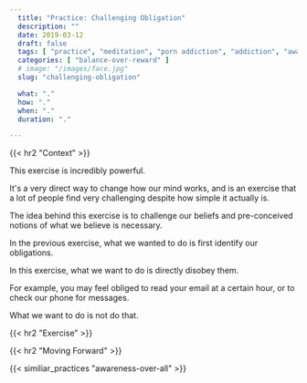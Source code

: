 ```yaml
---
  title: "Practice: Challenging Obligation"
  description: ""
  date: 2019-03-12
  draft: false
  tags: [ "practice", "meditation", "porn addiction", "addiction", "awareness", "awareness exercises", "perspective", "nofap", "neverfap", "neverfap deluxe" ]
  categories: [ "balance-over-reward" ]
  # image: "/images/face.jpg"
  slug: "challenging-obligation"

  what: "."
  how: "."
  when: "."
  duration: "."

---
```



{{< hr2 "Context" >}}


This exercise is incredibly powerful. 

It's a very direct way to change how our mind works, and is an exercise that a lot of people find very challenging despite how simple it actually is. 

The idea behind this exercise is to challenge our beliefs and pre-conceived notions of what we believe is necessary.

In the previous exercise, what we wanted to do is first identify our obligations. 

In this exercise, what we want to do is directly disobey them.

For example, you may feel obliged to read your email at a certain hour, or to check our phone for messages.

What we want to do is not do that. 






{{< hr2 "Exercise" >}}



{{< hr2 "Moving Forward" >}}

 

{{< similiar_practices "awareness-over-all" >}}


<!-- 
{{< hr2 "Additional Resources" >}}  -->

<!-- maybe link to other  -->

